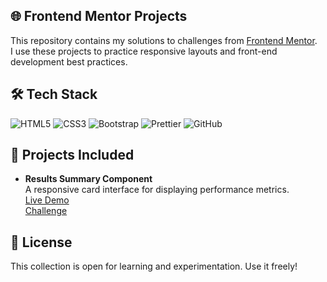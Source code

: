 ## 🌐 Frontend Mentor Projects

This repository contains my solutions to challenges from [Frontend Mentor](https://www.frontendmentor.io/).  
I use these projects to practice responsive layouts and front-end development best practices.

## 🛠️ Tech Stack

![HTML5](https://img.shields.io/badge/-HTML5-E34F26?logo=html5&logoColor=white&logoWidth=30)
![CSS3](https://img.shields.io/badge/-CSS3-1572B6?logo=css3&logoColor=white&logoWidth=30)
![Bootstrap](https://img.shields.io/badge/Bootstrap-7952B3?style=flat&logo=bootstrap&logoColor=white)
![Prettier](https://img.shields.io/badge/-Prettier-F7B93E?logo=prettier&logoColor=black&logoWidth=30)
![GitHub](https://img.shields.io/badge/-GitHub-181717?logo=github&logoColor=white&logoWidth=30)  

## 🚀 Projects Included

- **Results Summary Component**  
  A responsive card interface for displaying performance metrics.  
  [Live Demo](https://codepen.io/Work-Reinis/pen/GgpWWzo)  
  [Challenge](https://www.frontendmentor.io/challenges/results-summary-component-CE_K6s0maV)

<!-- 
## Usage

```bash
# Clone the repo
git clone https://github.com/WorkReinis/frontend-mentor-projects.git
cd frontend-mentor-projects

# Navigate to the specific project folder
cd frontend-mentor-projects/results-summary-component

# Open index.html in your browser
open index.html
```
 -->

## 📜 License

This collection is open for learning and experimentation. Use it freely!